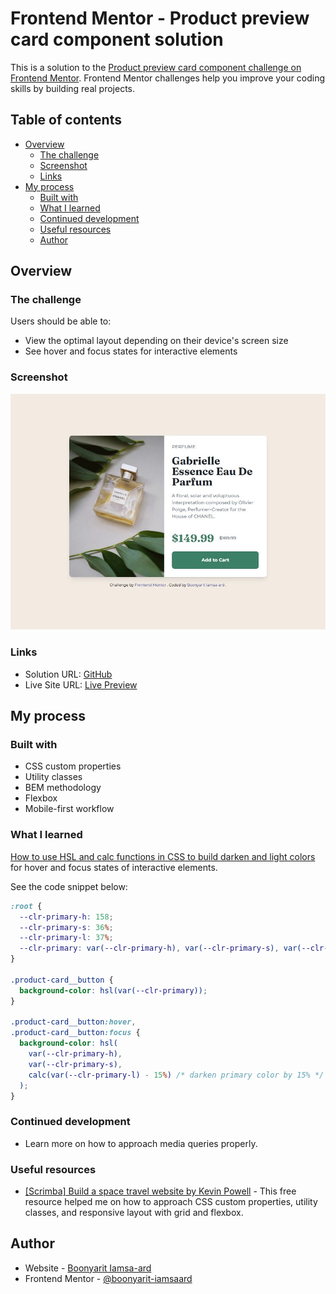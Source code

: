 # Frontend Mentor - Product preview card component solution

This is a solution to the [Product preview card component challenge on Frontend Mentor](https://www.frontendmentor.io/challenges/product-preview-card-component-GO7UmttRfa). Frontend Mentor challenges help you improve your coding skills by building real projects.

## Table of contents

- [Overview](#overview)
  - [The challenge](#the-challenge)
  - [Screenshot](#screenshot)
  - [Links](#links)
- [My process](#my-process)
  - [Built with](#built-with)
  - [What I learned](#what-i-learned)
  - [Continued development](#continued-development)
  - [Useful resources](#useful-resources)
  - [Author](#author)

## Overview

### The challenge

Users should be able to:

- View the optimal layout depending on their device's screen size
- See hover and focus states for interactive elements

### Screenshot

![](./static/design/screenshot.webp)

### Links

- Solution URL: [GitHub](https://github.com/boonyarit-iamsaard/fm-product-preview-card-component)
- Live Site URL: [Live Preview](https://boonyarit-iamsaard.github.io/fm-product-preview-card-component/)

## My process

### Built with

- CSS custom properties
- Utility classes
- BEM methodology
- Flexbox
- Mobile-first workflow

### What I learned

[How to use HSL and calc functions in CSS to build darken and light colors](https://dev.to/danywalls/how-to-use-hsl-and-calc-functions-in-css-for-creating-darken-and-light-colors-3kbn) for hover and focus states of interactive elements.

See the code snippet below:

```css
:root {
  --clr-primary-h: 158;
  --clr-primary-s: 36%;
  --clr-primary-l: 37%;
  --clr-primary: var(--clr-primary-h), var(--clr-primary-s), var(--clr-primary-l);
}

.product-card__button {
  background-color: hsl(var(--clr-primary));
}

.product-card__button:hover,
.product-card__button:focus {
  background-color: hsl(
    var(--clr-primary-h),
    var(--clr-primary-s),
    calc(var(--clr-primary-l) - 15%) /* darken primary color by 15% */
  );
}
```

### Continued development

- Learn more on how to approach media queries properly.

### Useful resources

- [[Scrimba] Build a space travel website by Kevin Powell](https://scrimba.com/learn/spacetravel) - This free resource helped me on how to approach CSS custom properties, utility classes, and responsive layout with grid and flexbox.

## Author

- Website - [Boonyarit Iamsa-ard](https://github.com/boonyarit-iamsaard)
- Frontend Mentor - [@boonyarit-iamsaard](https://www.frontendmentor.io/profile/boonyarit-iamsaard)
